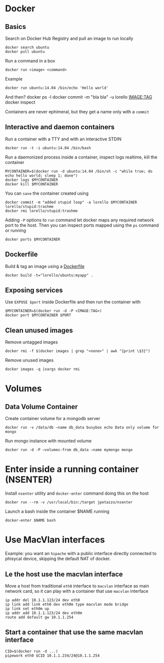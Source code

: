 # Docker

## Basics

Search on Docker Hub Registry and pull an image to run locally

    docker search ubuntu
    docker pull ubuntu

Run a command in a box

    docker run <image> <command>

Example

    docker run ubuntu:14.04 /bin/echo 'Hello world'

And then?
    docker ps -l
    docker commit -m "bla bla" -u lorello <CONTAINER> <IMAGE:TAG>
    docker inspect <CONTAINER>

Containers are never ephimeral, but they get a name only with a `commit`

## Interactive and daemon containers

Run a container with a TTY and with an interactive STDIN

    docker run -t -i ubuntu:14.04 /bin/bash

Run a daemonized process inside a container, inspect logs realtime,
kill the container

    MYCONTAINER=$(docker run -d ubuntu:14.04 /bin/sh -c "while true; do echo hello world; sleep 1; done")
    docker logs $MYCONTAINER
    docker kill $MYCONTAINER

You can `save` the container created using

    docker commit -m "added stupid loop" -a lorello $MYCONTAINER lorello/stupid:trashme
    docker rmi lorello/stupid:trashme

Adding `-P` options to `run` command let docker maps any required network port to the host.
Then you can inspect ports mapped using the `ps` command or running

    docker ports $MYCONTAINER

## Dockerfile

Build & tag an image using a [Dockerfile](https://docs.docker.com/reference/builder)

    docker build -t="lorello/ubuntu:myapp" .

## Exposing services

Use `EXPOSE $port` inside Dockerfile and then run the container with

    $MYCONTAINER=$(docker run -d -P <IMAGE:TAG>)
    docker port $MYCONTAINER $PORT

## Clean unused images

Remove untagged images

    docker rmi -f $(docker images | grep "<none>" | awk "{print \$3}")

Remove unused images

    docker images -q |xargs docker rmi


# Volumes

## Data Volume Container

Create container volume for a mongodb server

    docker run -v /data/db –name db_data busybox echo Data only volume for mongo

Run mongo instance with mounted volume

    docker run -d -P –volumes-from db_data –name mymongo mongo

# Enter inside a running container (NSENTER)

Install `nsenter` utility and `docker-enter` command doing this on the host

    docker run --rm -v /usr/local/bin:/target jpetazzo/nsenter

Launch a bash inside the container $NAME running

    docker-enter $NAME bash

# Use MacVlan interfaces

Example: you want an `hipache` with a public interface directly connected
to phisycal device, skipping the default NAT of docker.

## Le the host use the macvlan interface

Move a host from traditional `eth0` interface to `macvlan` interface as main
network card, so it can play with a container that use `macvlan` interface

    ip addr del 10.1.1.123/24 dev eth0
    ip link add link eth0 dev eth0m type macvlan mode bridge
    ip link set eth0m up
    ip addr add 10.1.1.123/24 dev eth0m
    route add default gw 10.1.1.254

## Start a container that use the same macvlan interface

    CID=$(docker run -d ...)
    pipework eth0 $CID 10.1.1.234/24@10.1.1.254
